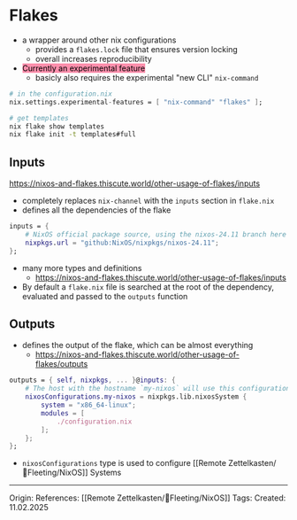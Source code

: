 # Flakes

- a wrapper around other nix configurations
	- provides a `flakes.lock` file that ensures version locking
	- overall increases reproducibility
- <mark style="background: #FF5582A6;">Currently an experimental feature</mark>
	- basicly also requires the experimental "new CLI" `nix-command`

```nix
# in the configuration.nix
nix.settings.experimental-features = [ "nix-command" "flakes" ];
```

```bash
# get templates
nix flake show templates
nix flake init -t templates#full 
```


## Inputs

https://nixos-and-flakes.thiscute.world/other-usage-of-flakes/inputs
- completely replaces `nix-channel` with the `inputs` section in `flake.nix`
- defines all the dependencies of the flake

```nix
inputs = { 
	# NixOS official package source, using the nixos-24.11 branch here
	nixpkgs.url = "github:NixOS/nixpkgs/nixos-24.11";
};
```
- many more types and definitions
	- https://nixos-and-flakes.thiscute.world/other-usage-of-flakes/inputs
- By default a `flake.nix` file is searched at the root of the dependency, evaluated and passed to the `outputs` function

## Outputs

- defines the output of the flake, which can be almost everything
	- https://nixos-and-flakes.thiscute.world/other-usage-of-flakes/outputs

```nix
outputs = { self, nixpkgs, ... }@inputs: { 
	# The host with the hostname `my-nixos` will use this configuration 
	nixosConfigurations.my-nixos = nixpkgs.lib.nixosSystem { 
		system = "x86_64-linux"; 
		modules = [ 
			./configuration.nix 
		]; 
	};
};
```

- `nixosConfigurations` type is used to configure [[Remote Zettelkasten/🔴Fleeting/NixOS]] Systems

---

Origin: 
References: [[Remote Zettelkasten/🔴Fleeting/NixOS]]
Tags: 
Created: 11.02.2025

